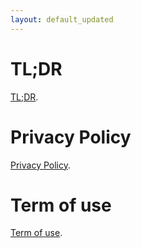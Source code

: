 ```yaml
---
layout: default_updated
---
```


# TL;DR

[TL;DR](./tldr.html).

# Privacy Policy

[Privacy Policy](https://syncedcounter.app/privacy_policy.html).

# Term of use

[Term of use](./term_of_use.html).



